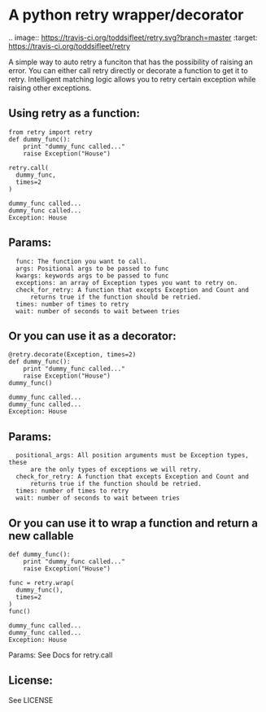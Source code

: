 A python retry wrapper/decorator
=============

.. image:: https://travis-ci.org/toddsifleet/retry.svg?branch=master
    :target: https://travis-ci.org/toddsifleet/retry

A simple way to auto retry a funciton that has the possibility of raising an error.  You can either call retry directly or decorate a function to get it to retry.  Intelligent matching logic allows you to retry certain exception while raising other exceptions.


Using retry as a function:
-------
    from retry import retry
    def dummy_func():
        print "dummy_func called..."
        raise Exception("House")

    retry.call(
      dummy_func,
      times=2
    )

    dummy_func called...
    dummy_func called...
    Exception: House

Params:
-------
      func: The function you want to call.
      args: Positional args to be passed to func
      kwargs: keywords args to be passed to func
      exceptions: an array of Exception types you want to retry on.
      check_for_retry: A function that excepts Exception and Count and
          returns true if the function should be retried.
      times: number of times to retry
      wait: number of seconds to wait between tries


Or you can use it as a decorator:
-------
    @retry.decorate(Exception, times=2)
    def dummy_func():
        print "dummy_func called..."
        raise Exception("House")
    dummy_func()

    dummy_func called...
    dummy_func called...
    Exception: House


Params:
-------
      positional_args: All position arguments must be Exception types, these
          are the only types of exceptions we will retry.
      check_for_retry: A function that excepts Exception and Count and
          returns true if the function should be retried.
      times: number of times to retry
      wait: number of seconds to wait between tries

Or you can use it to wrap a function and return a new callable
-------
    def dummy_func():
        print "dummy_func called..."
        raise Exception("House")

    func = retry.wrap(
      dummy_func(),
      times=2
    )
    func()

    dummy_func called...
    dummy_func called...
    Exception: House

Params:
    See Docs for retry.call


License:
-------

See LICENSE
